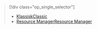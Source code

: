 > [!div class="op_single_selector"]
> * [<span data-ttu-id="f7618-101">Klassisk</span><span class="sxs-lookup"><span data-stu-id="f7618-101">Classic</span></span>](../articles/storage/storage-cannot-delete-storage-account-container-vhd.md)
> * [<span data-ttu-id="f7618-102">Resource Manager</span><span class="sxs-lookup"><span data-stu-id="f7618-102">Resource Manager</span></span>](../articles/storage/storage-resource-manager-cannot-delete-storage-account-container-vhd.md)
> 
> 

